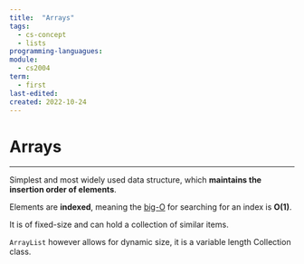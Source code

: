 ```yaml
---
title:  "Arrays"
tags:
  - cs-concept
  - lists
programming-languagues:
module:
  - cs2004
term:
  - first
last-edited:
created: 2022-10-24
---
```

# Arrays
---
Simplest and most widely used data structure, which **maintains the insertion order of  elements**.

Elements are **indexed**, meaning the [big-O](notes/general/big-o-notation.md) for searching for an index is **O(1)**.

It is of fixed-size and can hold a collection of similar items.

`ArrayList` however allows for dynamic size, it is a variable length Collection class.